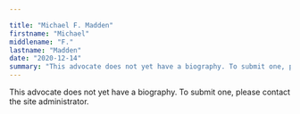 ```yaml
---

title: "Michael F. Madden"
firstname: "Michael"
middlename: "F."
lastname: "Madden"
date: "2020-12-14"
summary: "This advocate does not yet have a biography. To submit one, please contact the site administrator."
---
```

This advocate does not yet have a biography. To submit one, please contact the site administrator.


